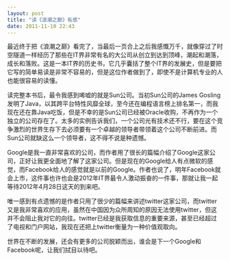 ```yaml
---
layout: post
title: "读《浪潮之巅》有感"
date: 2011-11-10 22:43
---
```

最近终于把《浪潮之巅》看完了，当最后一页合上之后我感慨万千，就像穿过了时空隧道一样经历了那些在IT界非常有名的大公司从创立到达到顶峰，潮起和潮落，成长和落败。这是一本IT界的历史书，它几乎囊括了整个IT界的发展史，但是要把它写的简单易读是非常不容易的，但是这位作者做到了，即使不是计算机专业的人也能很容易的读懂。

读完整本书后，最令我感到唏嘘的就是Sun公司。当初Sun公司的James Gosling发明了Java，以其跨平台特性风靡全球，至今还在编程语言榜上排名第一，而我现在还在靠Java吃饭，但是不幸的是Sun公司已经被Oracle收购，不再作为一个独立的公司存在了。太多的实例告诉我们，一个公司光有技术还不行，要在这个竞争激烈的世界生存下去必须要有一个卓越的领导者带领着这个公司不断前进。而Sun公司就缺这么一个领导者，这不得不说是种遗憾。

Google是我一直非常喜欢的公司，而作者用了很长的篇幅介绍了Google这家公司，正好让我更全面地了解了这家公司。但是现在的Google给人有点微软的感觉，而Facebook给人的感觉就是以前的Google。作者也说了，明年Facebook就会上市，这件事也许也会是2012年IT界最令人激动振奋的一件事，那就让我一起等待2012年4月28日这天的到来吧。

唯一感到有点遗憾的是作者只用了很少的篇幅来讲述twitter这家公司，而twitter又是我非常喜欢的应用，虽然在中国因为众所周知的原因无法使用twitter，但这并不会阻止我对它的向往。twitter已经是我获取信息的重要来源，甚至已经超过了电视和门户网站，我现在还把上twitter衡量为一种价值观取向。

世界在不断的发展，还会有更多的公司脱颖而出，谁会是下一个Google和Facebook呢，让我们拭目以待吧。

